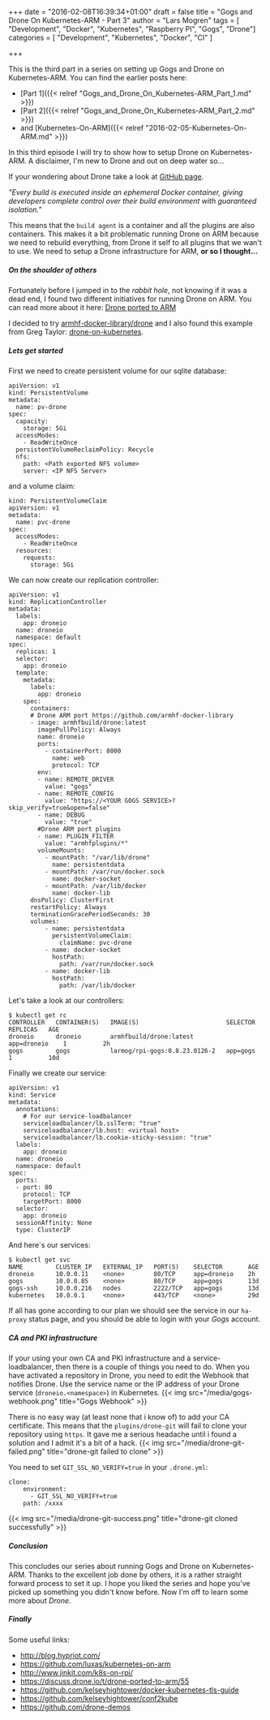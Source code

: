 +++
date = "2016-02-08T16:39:34+01:00"
draft = false
title = "Gogs and Drone On Kubernetes-ARM - Part 3"
author = "Lars Mogren"
tags = [ "Development", "Docker", "Kubernetes", "Raspberry PI", "Gogs", "Drone"]
categories = [ "Development", "Kubernetes", "Docker", "CI" ]

+++

This is the third part in a series on setting up Gogs and Drone on
Kubernetes-ARM. You can find the earlier posts here:

* [Part 1]({{< relref "Gogs_and_Drone_On_Kubernetes-ARM_Part_1.md" >}})
* [Part 2]({{< relref "Gogs_and_Drone_On_Kubernetes-ARM_Part_2.md" >}})
* and [Kubernetes-On-ARM]({{< relref "2016-02-05-Kubernetes-On-ARM.md" >}})

In this third episode I will try to show how to setup Drone on Kubernetes-ARM.
A disclaimer, I'm new to Drone and out on deep water so...

If your wondering about Drone take a look at
[GitHub page](https://github.com/drone/drone).

_"Every build is executed inside an ephemeral Docker container, giving
developers complete control over their build environment with guaranteed
isolation."_

This means that the `build agent` is a container and all the plugins are also
containers. This makes it a bit problematic running Drone on ARM because we
need to rebuild everything, from Drone it self to all plugins that we wan't to
use. We need to setup a Drone infrastructure for ARM, __or so I thought...__

##### On the shoulder of others
Fortunately before I jumped in to the _rabbit hole_, not knowing if it was a
dead end, I found two different initiatives for running Drone on ARM. You can
read more about it here:
[Drone ported to ARM](https://discuss.drone.io/t/drone-ported-to-arm/55)

I decided to try
[armhf-docker-library/drone](https://github.com/armhf-docker-library/drone) and
I also found this example from Greg Taylor: [drone-on-kubernetes](https://github.com/drone-demos/drone-on-kubernetes/).

##### Lets get started
First we need to create persistent volume for our sqlite database:
```
apiVersion: v1
kind: PersistentVolume
metadata:
  name: pv-drone
spec:
  capacity:
    storage: 5Gi
  accessModes:
    - ReadWriteOnce
  persistentVolumeReclaimPolicy: Recycle
  nfs:
    path: <Path exported NFS volume>
    server: <IP NFS Server>
```

and a volume claim:
```
kind: PersistentVolumeClaim
apiVersion: v1
metadata:
  name: pvc-drone
spec:
  accessModes:
    - ReadWriteOnce
  resources:
    requests:
      storage: 5Gi
```

We can now create our replication controller:
```
apiVersion: v1
kind: ReplicationController
metadata:
  labels:
    app: droneio
  name: droneio
  namespace: default
spec:
  replicas: 1
  selector:
    app: droneio
  template:
    metadata:
      labels:
        app: droneio
    spec:
      containers:
      # Drone ARM port https://github.com/armhf-docker-library
      - image: armhfbuild/drone:latest
        imagePullPolicy: Always
        name: droneio
        ports:
          - containerPort: 8000
            name: web   
            protocol: TCP
        env:
        - name: REMOTE_DRIVER
          value: "gogs"
        - name: REMOTE_CONFIG
          value: "https://<YOUR GOGS SERVICE>?skip_verify=true&open=false"
        - name: DEBUG
          value: "true"
        #Drone ARM port plugins
        - name: PLUGIN_FILTER
          value: "armhfplugins/*"
        volumeMounts:
          - mountPath: "/var/lib/drone"
            name: persistentdata
          - mountPath: /var/run/docker.sock
            name: docker-socket
          - mountPath: /var/lib/docker
            name: docker-lib
      dnsPolicy: ClusterFirst
      restartPolicy: Always
      terminationGracePeriodSeconds: 30
      volumes:
          - name: persistentdata
            persistentVolumeClaim:
              claimName: pvc-drone
          - name: docker-socket
            hostPath:
              path: /var/run/docker.sock
          - name: docker-lib
            hostPath:
              path: /var/lib/docker
```

Let's take a look at our controllers:
```shell
$ kubectl get rc
CONTROLLER   CONTAINER(S)   IMAGE(S)                        SELECTOR       REPLICAS   AGE
droneio      droneio        armhfbuild/drone:latest         app=droneio    1          2h
gogs         gogs           larmog/rpi-gogs:0.8.23.0126-2   app=gogs       1          10d
```


Finally we create our service:
```
apiVersion: v1
kind: Service
metadata:
  annotations:
    # For our service-loadbalancer
    serviceloadbalancer/lb.sslTerm: "true"
    serviceloadbalancer/lb.host: <virtual host>
    serviceloadbalancer/lb.cookie-sticky-session: "true"
  labels:
    app: droneio
  name: droneio
  namespace: default
spec:
  ports:
  - port: 80
    protocol: TCP
    targetPort: 8000
  selector:
    app: droneio
  sessionAffinity: None
  type: ClusterIP
```

And here´s our services:
```shell
$ kubectl get svc
NAME         CLUSTER_IP   EXTERNAL_IP   PORT(S)    SELECTOR       AGE
droneio      10.0.0.11    <none>        80/TCP     app=droneio    2h
gogs         10.0.0.85    <none>        80/TCP     app=gogs       13d
gogs-ssh     10.0.0.216   nodes         2222/TCP   app=gogs       13d
kubernetes   10.0.0.1     <none>        443/TCP    <none>         29d
```

If all has gone according to our plan we should see the service in our
`ha-proxy` status page, and you should be able to login with your _Gogs_
account.

##### CA and PKI infrastructure
If your using your own CA and PKI infrastructure and a service-loadbalancer,
then there is a couple of things you need to do. When you have activated a
repository in Drone, you need to edit the Webhook that notifies Drone.
Use the service name or the IP address of your Drone service
(`droneio.<namespace>`) in Kubernetes.
{{< img src="/media/gogs-webhook.png" title="Gogs Webhook" >}}

There is no easy way (at least none that i know of) to add your CA certificate.
This means that the `plugins/drone-git` will fail to clone your repository using
`https`. It gave me a serious headache until i found a solution and I admit it's
a bit of a hack.
{{< img src="/media/drone-git-failed.png" title="drone-git failed to clone" >}}

You need to set `GIT_SSL_NO_VERIFY=true` in your `.drone.yml`:
```
clone:
    environment:
      - GIT_SSL_NO_VERIFY=true
    path: /xxxx
```
{{< img src="/media/drone-git-success.png" title="drone-git cloned successfully" >}}

##### Conclusion
This concludes our series about running Gogs and Drone on Kubernetes-ARM.
Thanks to the excellent job done by others, it is a rather straight forward
process to set it up. I hope you liked the series and hope you've picked up
something you didn't know before. Now I'm off to learn some more about _Drone_.

##### Finally
Some useful links:

* http://blog.hypriot.com/
* https://github.com/luxas/kubernetes-on-arm
* http://www.jinkit.com/k8s-on-rpi/
* https://discuss.drone.io/t/drone-ported-to-arm/55
* https://github.com/kelseyhightower/docker-kubernetes-tls-guide
* https://github.com/kelseyhightower/conf2kube
* https://github.com/drone-demos
